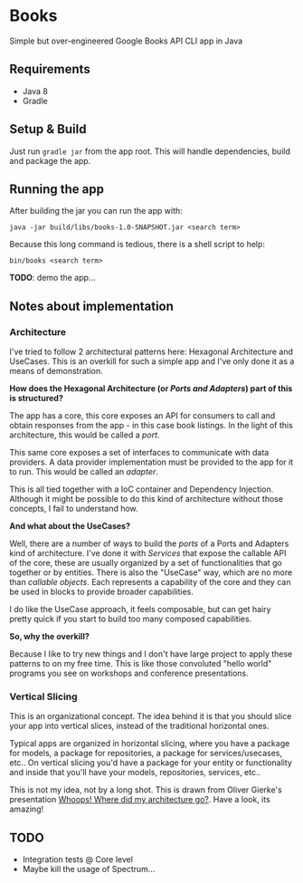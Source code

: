 # Books

Simple but over-engineered Google Books API CLI app in Java

## Requirements

* Java 8
* Gradle

## Setup & Build

Just run `gradle jar` from the app root. This will handle dependencies, build and package the app.

## Running the app

After building the jar you can run the app with:

```
java -jar build/libs/books-1.0-SNAPSHOT.jar <search term>
```

Because this long command is tedious, there is a shell script to help:

```
bin/books <search term>
```

**TODO**: demo the app...

## Notes about implementation

### Architecture

I've tried to follow 2 architectural patterns here: Hexagonal Architecture and UseCases.
This is an overkill for such a simple app and I've only done it as a means of demonstration.

**How does the Hexagonal Architecture (or _Ports and Adapters_) part of this is structured?**

The app has a core, this core exposes an API for consumers to call and obtain responses from the app - in this case book listings.
In the light of this architecture, this would be called a _port_.

This same core exposes a set of interfaces to communicate with data providers. A data provider implementation must be provided to the app for it to run.
This would be called an _adapter_.

This is all tied together with a IoC container and Dependency Injection. Although it might be possible to do this kind of architecture without those concepts, I fail to understand how.

**And what about the UseCases?**

Well, there are a number of ways to build the _ports_ of a Ports and Adapters kind of architecture. I've done it with _Services_ that expose the callable API of the core, these are usually organized by a set of functionalities that go together or by entities.
There is also the "UseCase" way, which are no more than _callable objects_. Each represents a capability of the core and they can be used in blocks to provide broader capabilities.

I do like the UseCase approach, it feels composable, but can get hairy pretty quick if you start to build too many composed capabilities.

**So, why the overkill?**

Because I like to try new things and I don't have large project to apply these patterns to on my free time.
This is like those convoluted "hello world" programs you see on workshops and conference presentations.

### Vertical Slicing

This is an organizational concept. The idea behind it is that you should slice your app into vertical slices, instead of the traditional horizontal ones.

Typical apps are organized in horizontal slicing, where you have a package for models, a package for repositories, a package for services/usecases, etc..
On vertical slicing you'd have a package for your entity or functionality and inside that you'll have your models, repositories, services, etc..

This is not my idea, not by a long shot. This is drawn from Oliver Gierke's presentation [
Whoops! Where did my architecture go?](https://speakerdeck.com/olivergierke/whoops-where-did-my-architecture-go-2). Have a look, its amazing!


## TODO

* Integration tests @ Core level
* Maybe kill the usage of Spectrum...
